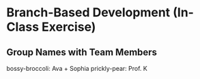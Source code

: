 # Branch-Based Development (In-Class Exercise)

## Group Names with Team Members
bossy-broccoli: Ava + Sophia
prickly-pear: Prof. K

